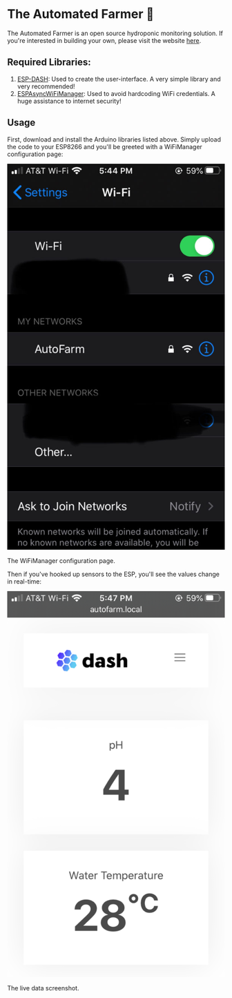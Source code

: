 # The Automated Farmer :herb:

The Automated Farmer is an open source hydroponic monitoring solution. If you're interested in building your own, please visit the website [here](https://theautomatedfarmer.com).


## Required Libraries:

1. [ESP-DASH](https://github.com/ayushsharma82/ESP-DASH): Used to create the user-interface. A very simple library and very recommended!
2. [ESPAsyncWiFiManager](https://github.com/alanswx/ESPAsyncWiFiManager): Used to avoid hardcoding WiFi credentials. A huge assistance to internet security!


## Usage

First, download and install the Arduino libraries listed above. Simply upload the code to your ESP8266 and you'll be greeted with a WiFiManager configuration page:

![alt text](screenshots/wifimanager.jpg "WiFiManager Configuration Page")

The WiFiManager configuration page.

Then if you've hooked up sensors to the ESP, you'll see the values change in real-time:

![alt text](screenshots/dash.png "Dashboard")

The live data screenshot.
